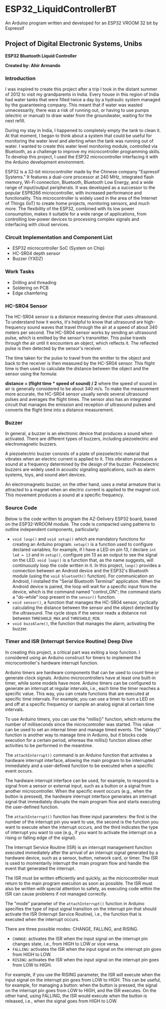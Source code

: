# ESP32_LiquidControllerBT

An Arduino program written and developed for an ESP32 VROOM 32 bit by Espressif

## Project of Digital Electronic Systems, Unibs

**ESP32 Bluetooth Liquid Controller**

**Created by: Ahir Armando**

### Introduction

I was inspired to create this project after a trip I took in the distant summer of 2012 to visit my grandparents in India. Every house in this region of India had water tanks that were filled twice a day by a hydraulic system managed by the guaranteeing company. This meant that if water was wasted unnecessarily, there was a risk of running out, or having to use pumps (electric or manual) to draw water from the groundwater, waiting for the next refill.

During my stay in India, I happened to completely empty the tank to clean it. At that moment, I began to think about a system that could be useful for monitoring the water level and alerting when the tank was running out of water. I wanted to create this water level monitoring module, controlled via Bluetooth, as a challenge to improve my microcontroller programming skills. To develop this project, I used the ESP32 microcontroller interfacing it with the Arduino development environment.

ESP32 is a 32-bit microcontroller made by the Chinese company "Espressif Systems." It features a dual-core processor at 240 MHz, integrated flash memory, Wi-Fi connection, Bluetooth, Bluetooth Low Energy, and a wide range of input/output peripherals. It was developed as a successor to the popular ESP8266 microcontroller, with increased performance and functionality. This microcontroller is widely used in the area of the Internet of Things (IoT) to create home projects, monitoring sensors, and much more. The flexibility of the ESP32, combined with its low power consumption, makes it suitable for a wide range of applications, from controlling low-power devices to processing complex signals and interfacing with cloud services.

### Circuit Implementation and Component List

- ESP32 microcontroller SoC (System on Chip)
- HC-SR04 depth sensor
- Buzzer (YXDZ)

### Work Tasks

- Drilling and threading
- Soldering on PCB
- Edge chamfering

### HC-SR04 Sensor

The HC-SR04 sensor is a distance measuring device that uses ultrasound. To understand how it works, it's helpful to know that ultrasound are high-frequency sound waves that travel through the air at a speed of about 340 meters per second. The HC-SR04 sensor works by sending an ultrasound pulse, which is emitted by the sensor's transmitter. This pulse travels through the air until it encounters an object, which reflects it. The reflected pulse is then detected by the sensor's receiver.

The time taken for the pulse to travel from the emitter to the object and back to the receiver is then measured by the HC-SR04 sensor. This flight time is then used to calculate the distance between the object and the sensor using the formula:

**distance = (flight time * speed of sound) / 2**
where the speed of sound in air is generally considered to be about 340 m/s. To make the measurement more accurate, the HC-SR04 sensor usually sends several ultrasound pulses and averages the flight times. The sensor also has an integrated circuit that manages the emission and reception of ultrasound pulses and converts the flight time into a distance measurement.

### Buzzer

In general, a buzzer is an electronic device that produces a sound when activated. There are different types of buzzers, including piezoelectric and electromagnetic buzzers.

A piezoelectric buzzer consists of a plate of piezoelectric material that vibrates when an electric current is applied to it. This vibration produces a sound at a frequency determined by the design of the buzzer. Piezoelectric buzzers are widely used in acoustic signaling applications, such as alarm systems, toys, and sound alert devices.

An electromagnetic buzzer, on the other hand, uses a metal armature that is attracted to a magnet when an electric current is applied to the magnet coil. This movement produces a sound at a specific frequency.

### Source Code

Below is the code written to program the AZ-Delivery ESP32 board, based on the ESP32-WROOM module. The code is compacted using patterns to outline independent components, particularly:

- `void loop()` and `void setup()` which are mandatory functions for creating an Arduino program. `setup()` is a function used to configure declared variables; for example, if I have a LED on pin 13, I declare `int led = 13` and in `setup()`, configure pin 13 as an output to see the signal on the LED. `void loop()` is a function that, as the name suggests, will continuously loop the code written in it. In this project, `loop()` provides a connection between an Android device and the ESP32's Bluetooth module (using the `void bluetooth()` function). For communication on Android, I installed the "Serial Bluetooth Terminal" application. When the Android device is paired, the loop will wait for a specific input from the device, which is the command named "control_ON"; the command starts a "do-while" loop present in the `sensor()` function.
- `void sensor()`, a function that manages the HC-SR04 sensor, cyclically calculating the distance between the sensor and the object detected by the ultrasound. The cycle stops if the sensor reads a distance not between `THRESHOLD_MAX` and `THRESHOLD_MIN`.
- `void buzzAlarm()`, the function that manages the alarm, activating the buzzer.

### Timer and ISR (Interrupt Service Routine) Deep Dive

In creating this project, a critical part was exiting a loop function. I considered using an Arduino construct for timers to implement the microcontroller's hardware interrupt function.

Arduino timers are hardware components that can be used to count time or generate clock signals. Arduino microcontrollers have at least one built-in timer, while some models have more. Arduino timers can be configured to generate an interrupt at regular intervals, i.e., each time the timer reaches a specific value. This way, you can create functions that are executed at specific time intervals. For example, you can use a timer to turn a LED on and off at a specific frequency or sample an analog signal at certain time intervals.

To use Arduino timers, you can use the "millis()" function, which returns the number of milliseconds since the microcontroller was started. This value can be used to set an internal timer and manage timed events. The "delay()" function is another way to manage time in Arduino, but it blocks code execution for a certain period, whereas the millis() function allows other activities to be performed in the meantime.

The `attachInterrupt()` command is an Arduino function that activates a hardware interrupt interface, allowing the main program to be interrupted immediately and a user-defined function to be executed when a specific event occurs.

The hardware interrupt interface can be used, for example, to respond to a signal from a sensor or external input, such as a button or a signal from another microcontroller. When the specific event occurs (e.g., when the button is pressed), the hardware interrupt interface generates an interrupt signal that immediately disrupts the main program flow and starts executing the user-defined function.

The `attachInterrupt()` function has three input parameters: the first is the number of the interrupt pin you want to use, the second is the function you want to execute when the interrupt occurs, and the third indicates the type of interrupt you want to use (e.g., if you want to activate the interrupt on a rising or falling edge of the signal).

The Interrupt Service Routine (ISR) is an interrupt management function executed immediately after the arrival of an interrupt signal generated by a hardware device, such as a sensor, button, network card, or timer. The ISR is used to momentarily interrupt the main program flow and handle the event that generated the interrupt.

The ISR must be written efficiently and quickly, as the microcontroller must return to the main program execution as soon as possible. The ISR must also be written with special attention to safety, as executing code within the ISR can cause problems if not managed correctly.

The "mode" parameter of the `attachInterrupt()` function in Arduino specifies the type of input signal transition on the interrupt pin that should activate the ISR (Interrupt Service Routine), i.e., the function that is executed when the interrupt occurs. 

There are three possible modes: CHANGE, FALLING, and RISING.

- `CHANGE`: activates the ISR when the input signal on the interrupt pin changes state, i.e., from HIGH to LOW or vice versa.
- `FALLING`: activates the ISR when the input signal on the interrupt pin goes from HIGH to LOW.
- `RISING`: activates the ISR when the input signal on the interrupt pin goes from LOW to HIGH.

For example, if you use the RISING parameter, the ISR will execute when the input signal on the interrupt pin goes from LOW to HIGH. This can be useful, for example, for managing a button: when the button is pressed, the signal on the interrupt pin goes from LOW to HIGH, and the ISR executes. On the other hand, using FALLING, the ISR would execute when the button is released, i.e., when the signal goes from HIGH to LOW.
